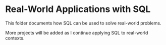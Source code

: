 # Real-World Applications with SQL

This folder documents how SQL can be used to solve real-world problems.

More projects will be added as I continue applying SQL to real-world contexts.
